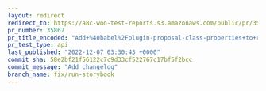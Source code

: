 ```yaml
---
layout: redirect
redirect_to: https://a8c-woo-test-reports.s3.amazonaws.com/public/pr/35867/api/index.html
pr_number: 35867
pr_title_encoded: "Add+%40babel%2Fplugin-proposal-class-properties+to+run+storybook"
pr_test_type: api
last_published: "2022-12-07 03:30:43 +0000"
commit_sha: 58e2bf21f56122c7c9d33cf522767c17bf5f2bcc
commit_message: "Add changelog"
branch_name: fix/run-storybook
---
```


